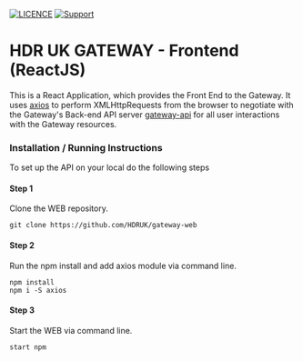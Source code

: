 
[![LICENCE](https://img.shields.io/github/license/HDRUK/gateway-web)](https://github.com/HDRUK/gateway-web/blob/master/LICENSE)
[![Support](https://img.shields.io/badge/Supported%20By-HDR%20UK-blue)](https://hdruk.ac.uk)

# HDR UK GATEWAY - Frontend (ReactJS)

This is a React Application, which provides the Front End to the Gateway. It uses [axios](https://www.npmjs.com/package/axios) to perform XMLHttpRequests from the browser to negotiate with the Gateway's Back-end API server [gateway-api](https://github.com/HDRUK/gateway-api) for all user interactions with the Gateway resources.

### Installation / Running Instructions

To set up the API on your local do the following steps

#### Step 1
Clone the WEB repository.

`git clone https://github.com/HDRUK/gateway-web`

#### Step 2 
Run the npm install and add axios module via command line.
```
npm install
npm i -S axios
```

#### Step 3
Start the WEB via command line.

`start npm`
